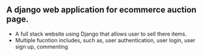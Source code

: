 ## A django web application for ecommerce auction page.

- A full stack website using Django that allows user to sell there items.
- Multiple fucntion includes, such as, user authentication, user login, user sign up, commenting
